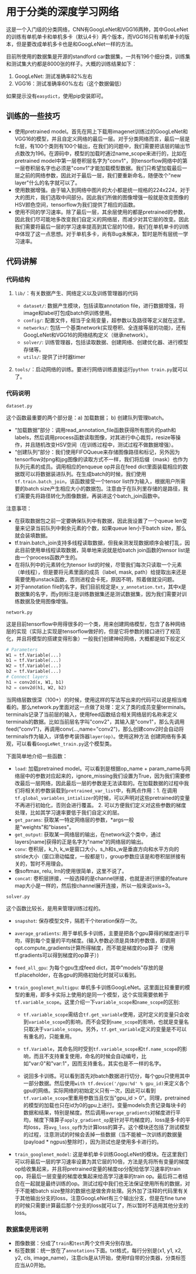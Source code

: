 # 用于分类的深度学习网络

这是一个入门级的分类网络，CNN有GoogLeNet和VGG16两种，其中GooLeNet的训练有单机单卡和单机多卡（默认4卡）两个版本，而VGG16只有单机单卡的版本，但是要改成单机多卡也是和GoogLeNet一样的方法。

目前所使用的数据集是开源的standford car数据集，一共有196个细分类，训练集和测试集大约都是8000张的样子。大概的训练结果如下：

1. GoogLeNet: 测试准确率82%左右
2. VGG16：测试准确率60%左右（这个数据偏低）

如果提示没有`easydict`，使用pip安装即可。

## 训练的一些技巧

* 使用pretrained model。首先在网上下载用imagenet训练过的GoogLeNet和VGG16的模型，并且自定义网络的最后一层。对于分类网络而言，最后一层是fc层，有100个类则有100个输出，在我们的问题中，我们需要把该层的输出节点数改为196。在源码中，模型的加载时通过name_scope来进行的，比如在pretrained model中第一层卷积层名字为"conv1"，则tensorflow网络中的第一层卷积层名字也必须是"conv1"才能加载模型数据。我们只希望加载最后一层之前的网络参数，因此对于最后一层，我们要重新命名，随便改个"new layer"什么的名字就可以了。
* 使用数据增强。由于输入到网络中图片的大小都是统一规格的224x224，对于大的图片，我们选取中间部分。因此我们所做的图像增强一般就是改变图像的HSV颜色空间，tensorflow为我们提供了相应的函数。
* 使用不同的学习速率。除了最后一层，其余层使用的都是pretrained的参数，因此我们尽可能地多改变我们自定义的网络层，而减少对其它层的改变。因此我们需要将最后一层的学习速率提高到其它层的10倍，我们在单机单卡的训练中体现了这一点思想。对于单机多卡，尚有Bug未解决，暂时是所有层统一学习速率。

## 代码讲解

### 代码结构
1. `lib/`：有关数据产生、网络定义以及训练管理器的代码
    * `dataset/`: 数据产生模块，包括读取annotation file，进行数据增强，将image和label打包成batch供训练使用。
    * `config/`: 配置文件，相当于全局变量，超参数以及路径等定义就在这里。
    * `networks/`: 包括一个基类network(实现卷积、全连接等层的功能)，还有GoogLeNet和VGG16的网络结构定义（继承network）。
    * `solver/`: 训练管理器，包括读取数据、创建网络、创建优化器、进行模型存储等。
    * `utils/`: 提供了计时器timer
    
2. `tools/`：启动网络的训练。要进行网络训练直接运行`python train.py`就可以了。

### 代码说明
`dataset.py`

这个函数最重要的两个部分是：a) 加载数据； b) 创建队列管理batch。

* “加载数据”部分：调用read_annotation_file函数获得所有图片的path和labels，然后调用process函数读取图像，对其进行中心裁剪，resize等操作，并且随机改变HSV空间（在训练过程中，测试过程不做数据增强）。
* “创建队列”部分：我们使用FIFOQueue来存储图像路径和标记，另外因为tensorflow对png和jpg图像的读取方式不一样，我们将后缀（mask）也作为队列元素的成员。调用相应的enqueue op并且在feed dict里面装载相应的数据既可以将数据装进队列。在生成batch的时候，我们使用`tf.train.batch_join`，该函数接受一个tensor list作为输入，根据用户所需要的batch size产生相应大小的数据包。注意由于在队列里存储的是路径，我们需要先将路径转化为图像数据，再装进这个batch_join函数中。

注意事项：
* 在获取数据包之前一定要确保队列中有数据，因此我设置了一个queue len变量来记录当前队列中剩余元素的个数，如果queue len小于batch size，那么就会装填数据。
* tf.train.batch_join支持多线程读取数据，但我亲测发现数据顺序会被打乱，因此目前使用单线程读取数据，简单地来说就是给batch join函数的tensor list是由一个process函数产生的。
* 在将队列中的元素转化为tensor list的时候，尽管我们每次只读取一个元素（单线程），但是要将元素里面的成员（label, mask, path）给提取出来还是需要使用unstack函数，否则进程会卡死，原因不明，照着做就没问题。
* 对于annotation file的名字，我们目前规定是`x_y_annotation.txt`，其中x是数据集的名字，而y则标注是训练数据集还是测试数据集，因为我们需要对训练数据及使用图像增强。

`network.py`

这是目前tensorflow中用得很多的一个类，用来创建网络模型，包含了各种网络层的实现（实际上实现是tensorflow做好的，但是它将参数的接口进行了规范化，并且将模型的搭建变得形象）一般我们创建神经网络，大概都是如下般定义
```python
# Parameters
W1 = tf.Variable(...)
b1 = tf.Variable(...)
W2 = tf.Variable(...)
b2 = tf.Variable(...)
# Connect layers
h1 = conv2d(x, W1, b1)
h2 = conv2d(h1, W2, b2)
```
当网络层数很深（100+）的时候，使用这样的写法写出来的代码可以说是相当难看的。那么network.py里面对这一点做了处理：定义了类的成员变量terminals。terminals记录了当前层的输入，使用feed函数结合相关网络层的名称来定义terminals的数据。比如当前层名字叫"conv2"，其输入是"conv1"，那么先调用feed("conv1")，再调用conv(...,name="conv2")，那么创建conv2时会自动将terminals作为输入，详情参考装饰器`layer(op)`。使用这种方法
创建网络有多美观，可以看看`GoogLeNet_train.py`这个模型类。

下面简单地介绍一些函数：
* `load`: 加载pretrained model。可以看到是根据op_name + param_name与网络层中的参数对应起来的，ignore_missing我们设置为True，因为我们需要修改最后一层网络，因此最后一层的参数是无法读取的。在加载数据的过程中我们将相关的参数装载到`pretrained_var_list`中，有两点作用：1. 在调用`tf.global_variables_intializer`的时候，可以声明对这些pretrained的变量不再进行初始化，否则会进行覆盖。 2. 可以方便我们定义对这些参数的梯度处理，比如其学习速率要低于我们自定义的层。
* `get_params`: 获取某一特定网络层的参数，*args一般是"weights"和"biases"。
* `get_output`: 获取某一网络层的输出，在network这个类中，通过layers[name]获得的正是名字为"name"的网络层的输出。
* `conv`: 卷积层，k_h, k_w是窗口大小，s_h和s_w是垂直方向和水平方向的stride大小（窗口滑动幅度，一般都是1），group参数应该是和卷积层拼接有关的，暂时不用理会。
* 像softmax, relu, lrn的使用很简单，这里不说了。
* `concat`: 卷积层拼接，一般选择的是channel拼接，也就是进行拼接的feature map大小是一样的，然后按channel展开连接，所以一般来说axis=3。

`solver.py`

这个函数比较长，是用来管理训练过程的。
* `snapshot`: 保存模型文件，隔若干个iteration保存一次。
* `average_gradients`: 用于单机多卡训练，主要是把各个gpu算得的梯度进行平均，得到每个变量的平均梯度。(输入参数必须是具体的参数值，即调用opt.compute_gradients计算所得梯度，而不能是梯度的op算子（使用tf.gradients可以得到梯度的op算子）)
* `feed_all_gpu`: 为每个gpu生成feed dict，其中"models"存放的是tf.placeholder，在各gpu的网络初始化时就可以看到。
* `train_googlenet_multigpu`: 单机多卡训练GoogLeNet。这里面比较重要的模型的重用，即多卡实际上使用的是同一个模型，这个实现需要依赖于`tf.variable_scope`。这里介绍一下`variable_scope`和`name_scope`的区别:

   * `tf.variable_scope`需结合`tf.get_variable`使用，这时定义的变量只会收到`variable_scope`的影响，而不会受到`name_scope`的影响，也就是变量名只取决于`variable_scope`。另外，`tf.get_variable`定义的变量是不可以有重名的，只能重用。

   * `tf.Variable`，其命名同时受到`tf.variable_scope`和`tf.name_scope`的影响，而且不支持重复使用，命名的时候会自动编号，比如"var:0"和"var:1"，因而支持重名，其实也是不一样的名字。

   * 说回多卡训练。可以看到首先对batch数据进行切分，每个gpu只使用其中一部分数据。然后使用`with tf.device('/gpu:%d' % gpu_id)`来定义各个gpu的网络。实际网络的初始定义只有一次，因此可以看到`tf.variable_scope`里重用参数当且仅当"gpu_id > 0"。同理，pretrained的模型的加载也只在id为0的gpu上进行。变量models负责记录每块卡的数据和结果，特别是梯度。然后调用`average_gradients`对梯度进行平均，梯度下降算子`apply_gradient_op`是针对平均梯度的，loss是多卡的平均loss，将`avg_loss_op`作为计算loss的算子。这个模块还包括了测试模型的过程，注意测试的时候会丢掉一些数据（当不能被一次训练的数据量(payload * ngpus)整除时），因为测试也是使用多卡进行的。

* `train_googlenet_model`: 这是单机单卡训练GoogLeNet的模块。在这里我们可以将最后一层的学习速率设置为其它层的10倍，方法是先将所有变量的梯度op给收集起来，并且将pretrained变量的梯度op分配给低学习速率的train op，将最后一层变量的梯度收集起来给高学习速率的train op。最后将二者结合在一起就是最终训练的op。测试过程中我们也无法保证使用所有的数据，对于不能被batch size整除的数据也是做舍弃处理。另外加了注释的代码里有关于其他输出分支的loss，注意GoogLeNet有三个输出分支，但是在fine tune的时候只需要计算最后那个分支的loss就可以了，所以暂时不适用其他分支的loss。

### 数据集使用说明

* 图像数据：分成了`train`和`test`两个文件夹分别存放。
* 标签数据：统一放在了`annotations`下面。txt格式，每行分别是(x1, y1, x2, y2, cls, image_name)，注意cls是从1开始，使用tf自带的分类器，分类标签应当从0开始。

